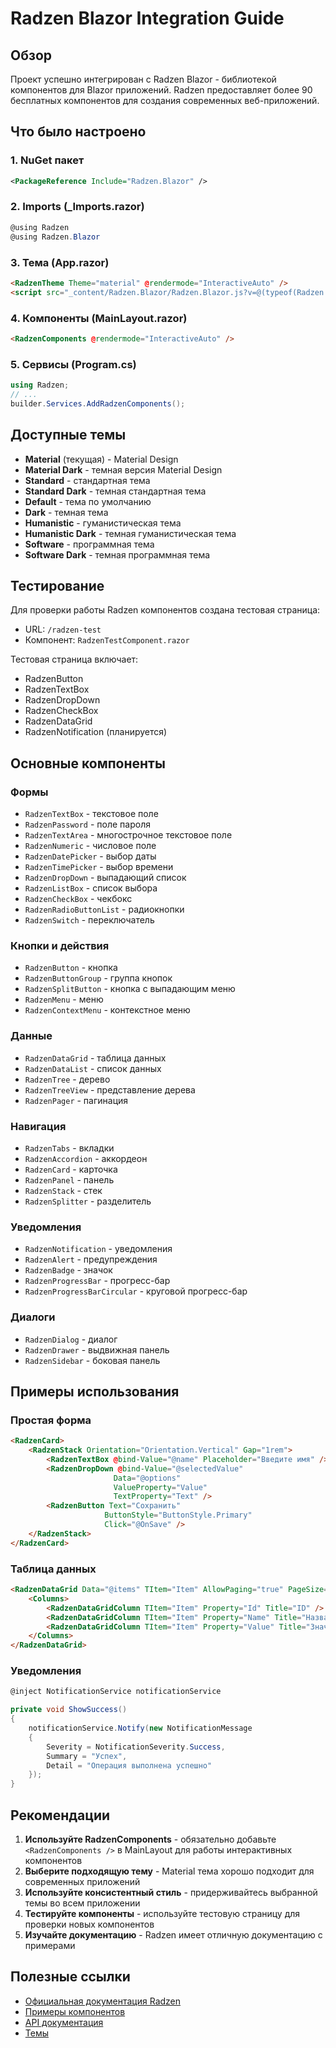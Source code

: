 # Radzen Blazor Integration Guide

## Обзор

Проект успешно интегрирован с Radzen Blazor - библиотекой компонентов для Blazor приложений. Radzen предоставляет более 90 бесплатных компонентов для создания современных веб-приложений.

## Что было настроено

### 1. NuGet пакет
```xml
<PackageReference Include="Radzen.Blazor" />
```

### 2. Imports (_Imports.razor)
```csharp
@using Radzen
@using Radzen.Blazor
```

### 3. Тема (App.razor)
```html
<RadzenTheme Theme="material" @rendermode="InteractiveAuto" />
<script src="_content/Radzen.Blazor/Radzen.Blazor.js?v=@(typeof(Radzen.Colors).Assembly.GetName().Version)"></script>
```

### 4. Компоненты (MainLayout.razor)
```html
<RadzenComponents @rendermode="InteractiveAuto" />
```

### 5. Сервисы (Program.cs)
```csharp
using Radzen;
// ...
builder.Services.AddRadzenComponents();
```

## Доступные темы

- **Material** (текущая) - Material Design
- **Material Dark** - темная версия Material Design
- **Standard** - стандартная тема
- **Standard Dark** - темная стандартная тема
- **Default** - тема по умолчанию
- **Dark** - темная тема
- **Humanistic** - гуманистическая тема
- **Humanistic Dark** - темная гуманистическая тема
- **Software** - программная тема
- **Software Dark** - темная программная тема

## Тестирование

Для проверки работы Radzen компонентов создана тестовая страница:
- URL: `/radzen-test`
- Компонент: `RadzenTestComponent.razor`

Тестовая страница включает:
- RadzenButton
- RadzenTextBox
- RadzenDropDown
- RadzenCheckBox
- RadzenDataGrid
- RadzenNotification (планируется)

## Основные компоненты

### Формы
- `RadzenTextBox` - текстовое поле
- `RadzenPassword` - поле пароля
- `RadzenTextArea` - многострочное текстовое поле
- `RadzenNumeric` - числовое поле
- `RadzenDatePicker` - выбор даты
- `RadzenTimePicker` - выбор времени
- `RadzenDropDown` - выпадающий список
- `RadzenListBox` - список выбора
- `RadzenCheckBox` - чекбокс
- `RadzenRadioButtonList` - радиокнопки
- `RadzenSwitch` - переключатель

### Кнопки и действия
- `RadzenButton` - кнопка
- `RadzenButtonGroup` - группа кнопок
- `RadzenSplitButton` - кнопка с выпадающим меню
- `RadzenMenu` - меню
- `RadzenContextMenu` - контекстное меню

### Данные
- `RadzenDataGrid` - таблица данных
- `RadzenDataList` - список данных
- `RadzenTree` - дерево
- `RadzenTreeView` - представление дерева
- `RadzenPager` - пагинация

### Навигация
- `RadzenTabs` - вкладки
- `RadzenAccordion` - аккордеон
- `RadzenCard` - карточка
- `RadzenPanel` - панель
- `RadzenStack` - стек
- `RadzenSplitter` - разделитель

### Уведомления
- `RadzenNotification` - уведомления
- `RadzenAlert` - предупреждения
- `RadzenBadge` - значок
- `RadzenProgressBar` - прогресс-бар
- `RadzenProgressBarCircular` - круговой прогресс-бар

### Диалоги
- `RadzenDialog` - диалог
- `RadzenDrawer` - выдвижная панель
- `RadzenSidebar` - боковая панель

## Примеры использования

### Простая форма
```html
<RadzenCard>
    <RadzenStack Orientation="Orientation.Vertical" Gap="1rem">
        <RadzenTextBox @bind-Value="@name" Placeholder="Введите имя" />
        <RadzenDropDown @bind-Value="@selectedValue" 
                       Data="@options" 
                       ValueProperty="Value" 
                       TextProperty="Text" />
        <RadzenButton Text="Сохранить" 
                     ButtonStyle="ButtonStyle.Primary" 
                     Click="@OnSave" />
    </RadzenStack>
</RadzenCard>
```

### Таблица данных
```html
<RadzenDataGrid Data="@items" TItem="Item" AllowPaging="true" PageSize="10">
    <Columns>
        <RadzenDataGridColumn TItem="Item" Property="Id" Title="ID" />
        <RadzenDataGridColumn TItem="Item" Property="Name" Title="Название" />
        <RadzenDataGridColumn TItem="Item" Property="Value" Title="Значение" />
    </Columns>
</RadzenDataGrid>
```

### Уведомления
```csharp
@inject NotificationService notificationService

private void ShowSuccess()
{
    notificationService.Notify(new NotificationMessage 
    { 
        Severity = NotificationSeverity.Success, 
        Summary = "Успех", 
        Detail = "Операция выполнена успешно" 
    });
}
```

## Рекомендации

1. **Используйте RadzenComponents** - обязательно добавьте `<RadzenComponents />` в MainLayout для работы интерактивных компонентов
2. **Выберите подходящую тему** - Material тема хорошо подходит для современных приложений
3. **Используйте консистентный стиль** - придерживайтесь выбранной темы во всем приложении
4. **Тестируйте компоненты** - используйте тестовую страницу для проверки новых компонентов
5. **Изучайте документацию** - Radzen имеет отличную документацию с примерами

## Полезные ссылки

- [Официальная документация Radzen](https://blazor.radzen.com/)
- [Примеры компонентов](https://blazor.radzen.com/get-started)
- [API документация](https://blazor.radzen.com/docs/api)
- [Темы](https://blazor.radzen.com/themes)
